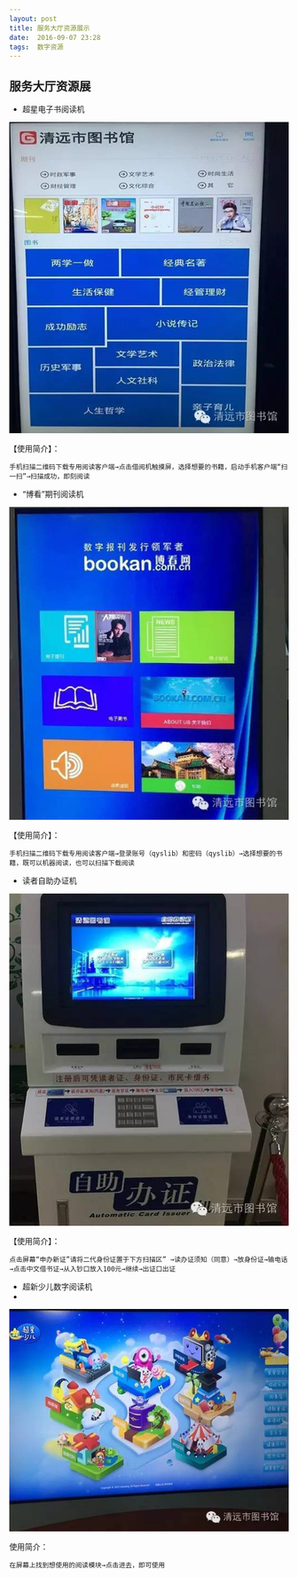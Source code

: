 ```yaml
---
layout: post
title: 服务大厅资源展示
date:  2016-09-07 23:28
tags:  数字资源
---
```

## 服务大厅资源展

- 超星电子书阅读机
<p><img src="/images/chaoxing.jpg"                                     small="0" /><br /></p>

【使用简介】：

    手机扫描二维码下载专用阅读客户端→点击借阅机触摸屏，选择想要的书籍，启动手机客户端“扫一扫”→扫描成功，即刻阅读

- “博看”期刊阅读机

<p><img src="/images/bokan.jpg"                                     small="0" /><br /></p>

【使用简介】：

    手机扫描二维码下载专用阅读客户端→登录账号（qyslib）和密码（qyslib）→选择想要的书籍，既可以机器阅读，也可以扫描下载阅读
- 读者自助办证机

<p><img src="/images/zizhu.jpg"                                     small="0" /><br /></p>


【使用简介】：

    点击屏幕“申办新证”请将二代身份证置于下方扫描区” →读办证须知（同意）→放身份证→输电话→点击中文借书证→从入钞口放入100元→继续→出证口出证

- 超新少儿数字阅读机
- 
<p><img src="/images/chaoshao.jpg"                                     small="0" /><br /></p>

使用简介：

    在屏幕上找到想使用的阅读模块→点击进去，即可使用




